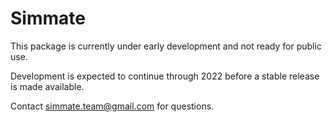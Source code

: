 # Simmate

This package is currently under early development and not ready for public use. 

Development is expected to continue through 2022 before a stable release is made available. 

Contact simmate.team@gmail.com for questions.
